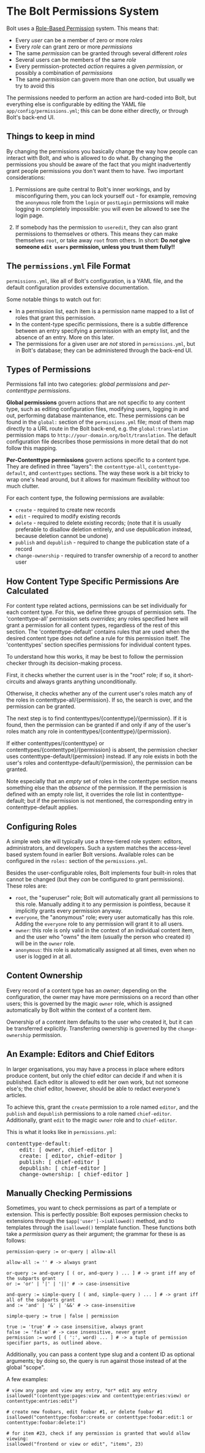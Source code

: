 The Bolt Permissions System
===========================

Bolt uses a [Role-Based
Permission](https://en.wikipedia.org/wiki/Role-based_access_control)
system. This means that:

* Every *user* can be a member of zero or more *roles*
* Every *role* can grant zero or more *permissions*
* The same *permission* can be granted through several different *roles*
* Several users can be members of the same *role*
* Every permission-protected *action* requires a given *permission*, or
  possibly a combination of *permissions*
* The same *permission* can govern more than one *action*, but usually we try
  to avoid this

The permissions needed to perform an action are hard-coded into Bolt, but
everything else is configurable by editing the YAML file
`app/config/permissions.yml`;
this can be done either directly, or through Bolt's back-end UI.

Things to keep in mind
----------------------

By changing the permissions you basically change the way how people can
interact with Bolt, and who is allowed to do what. By changing the permissions
you should be aware of the fact that you might inadvertently grant people
permissions you don't want them to have. Two important considerations:

 1. Permissions are quite central to Bolt's inner workings, and by
    misconfiguring them, you can lock yourself out - for example, removing the
    `anonymous` role from the `login` or `postLogin` permissions will make
    logging in completely impossible: you will even be allowed to see the login
    page.

 2. If somebody has the permission to `useredit`, they can also grant
    permissions to themselves or others. This means they can make themselves
    `root`, or take away `root` from others. In short: **Do _not_ give someone
    `edit users` permission, unless you trust them fully!!**


The `permissions.yml` File Format
---------------------------------

`permissions.yml`, like all of Bolt's configuration, is a YAML file, and the
default configuration provides extensive documentation.

Some notable things to watch out for:

* In a permission list, each item is a permission name mapped to a list of
  roles that grant this permission.
* In the content-type specific permissions, there is a subtle difference
  between an entry specifying a permission with an empty list, and the absence
  of an entry. More on this later.
* The permissions for a given user are *not* stored in `permissions.yml`, but
  in Bolt's database; they can be administered through the back-end UI.

Types of Permissions
--------------------
Permissions fall into two categories: *global permissions* and *per-contenttype
permissions*.

**Global permissions** govern actions that are not specific to any content
type, such as editing configuration files, modifying users, logging in and out,
performing database maintenance, etc. These permissions can be found in the
`global:` section of the `permissions.yml` file; most of them map directly to a
URL route in the Bolt back-end, e.g. the `global:translation` permission maps
to `http://your-domain.org/bolt/translation`. The default configuration file
describes those permissions in more detail that do not follow this mapping.

**Per-Contenttype permissions** govern actions specific to a content type. They
are defined in three "layers": the `contenttype-all`, `contenttype-default`,
and `contenttypes` sections. The way these work is a bit tricky to wrap one's
head around, but it allows for maximum flexibility without too much clutter.

For each content type, the following permissions are available:

* `create` - required to create new records
* `edit` - required to modify existing records
* `delete` - required to delete existing records; (note that it is usually
  preferable to disallow deletion entirely, and use depublication instead,
  because deletion cannot be undone)
* `publish` and `depublish` - required to change the publication state of a
  record
* `change-ownership` - required to transfer ownership of a record to another
  user

How Content Type Specific Permissions Are Calculated
----------------------------------------------------
For content type related actions, permissions can be set individually for
each content type. For this, we define three groups of permission sets.
The 'contenttype-all' permission sets *overrides*; any roles specified here
will grant a permission for all content types, regardless of the rest of this
section.
The 'contenttype-default' contains rules that are used when the desired
content type does not define a rule for this permission itself.
The 'contenttypes' section specifies permissions for individual content
types.

To understand how this works, it may be best to follow the permission checker
through its decision-making process.

First, it checks whether the current user is in the "root" role; if so, it
short-circuits and always grants anything unconditionally.

Otherwise, it checks whether any of the current user's roles match any of the
roles in contenttype-all/{permission}. If so, the search is over, and the
permission can be granted.

The next step is to find contenttypes/{contenttype}/{permission}. If it is
found, then the permission can be granted if and only if any of the user's
roles match any role in contenttypes/{contenttype}/{permission}.

If either contenttypes/{contenttype} or
contenttypes/{contenttype}/{permission} is absent, the permission checker
uses contenttype-default/{permission} instead. If any role exists in both the
user's roles and contenttype-default/{permission}, the permission can be
granted.

Note especially that an *empty* set of roles in the contenttype section means
something else than the *absence* of the permission. If the permission is
defined with an empty role list, it overrides the role list in
contenttype-default; but if the permission is not mentioned, the
corresponding entry in contenttype-default applies.

Configuring Roles
-----------------
A simple web site will typically use a three-tiered role system: editors,
administrators, and developers. Such a system matches the access-level based
system found in earlier Bolt versions. Available roles can be configured in the
`roles:` section of the `permissions.yml`.

Besides the user-configurable roles, Bolt implements four built-in roles that
cannot be changed (but they *can* be configured to grant permissions). These
roles are:

* `root`, the "superuser" role; Bolt will automatically grant all permissions
  to this role. Manually adding it to any permission is pointless, because it
  implicitly grants every permission anyway.
* `everyone`, the "anonymous" role; every user automatically has this role.
  Adding the `everyone` role to any permission will grant it to all users.
* `owner`: this role is only valid in the context of an individual content
  item, and the user who "owns" the item (usually the person who created it)
  will be in the `owner` role.
* `anonymous`: this role is automatically assigned at all times, even when
  no user is logged in at all.

Content Ownership
-----------------

Every record of a content type has an *owner*; depending on the configuration,
the owner may have more permissions on a record than other users; this is
governed by the magic `owner` role, which is assigned automatically by Bolt
within the context of a content item.

Ownership of a content item defaults to the user who created it, but it can be
transferred explicitly. Transferring ownership is governed by the
`change-ownership` permission.

An Example: Editors and Chief Editors
-------------------------------------

In larger organisations, you may have a process in place where editors produce
content, but only the chief editor can decide if and when it is published. Each
editor is allowed to edit her own work, but not someone else's; the chief
editor, however, should be able to redact everyone's articles.

To achieve this, grant the `create` permission to a role named `editor`, and
the `publish` and `depublish` permissions to a role named `chief-editor`.
Additionally, grant `edit` to the magic `owner` role and to `chief-editor`.

This is what it looks like in `permissions.yml`:

<pre class="brush: plain">
contenttype-default:
    edit: [ owner, chief-editor ]
    create: [ editor, chief-editor ]
    publish: [ chief-editor ]
    depublish: [ chief-editor ]
    change-ownership: [ chief-editor ]
</pre>


Manually Checking Permissions
-----------------------------

Sometimes, you want to check permissions as part of a template or extension.
This is perfectly possible: Bolt exposes permission checks to extensions
through the `$app['user']->isAllowed()` method, and to templates through the
`isallowed()` template function. These functions both take a *permission query*
as their argument; the grammar for these is as follows:

    permission-query := or-query | allow-all

    allow-all := '' # -> always grant

    or-query := and-query [ ( or, and-query ) ... ] # -> grant iff any of the subparts grant
    or := 'or' | '|' | '||' # -> case-insensitive

    and-query := simple-query [ ( and, simple-query ) ... ] # -> grant iff all of the subparts grant
    and := 'and' | '&' | '&&' # -> case-insensitive

    simple-query := true | false | permission

    true := 'true' # -> case insensitive, always grant
    false := 'false' # -> case insensitive, never grant
    permission := word [ ( ':', word) ... ] # -> a tuple of permission specifier parts, as outlined above.

Additionally, you can pass a content type slug and a content ID as optional
arguments; by doing so, the query is run against those instead of at the global
"scope".

A few examples:

    # view any page and view any entry, *or* edit any entry
    isallowed("(contenttype:pages:view and contenttype:entries:view) or contenttype:entries:edit")

    # create new foobars, edit foobar #1, or delete foobar #1
    isallowed("contenttype:foobar:create or contenttype:foobar:edit:1 or contenttype:foobar:delete:1")

    # for item #23, check if any permission is granted that would allow viewing:
    isallowed("frontend or view or edit", "items", 23)

